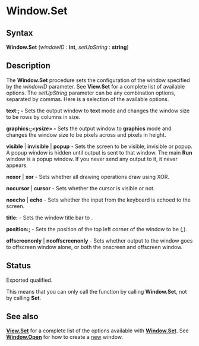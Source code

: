 
# Window.Set

## Syntax
**Window.Set** (_windowID_ : **int**, _setUpString_ : **string**)

## Description
The **Window.Set** procedure sets the configuration of the window specified by the _windowID_ parameter. See **View.Set** for a complete list of available options. The _setUpString_ parameter can be any combination options, separated by commas. Here is a selection of the available options.

**text:_<rows>_;_<cols>_ -** Sets the output window to **text** mode and changes the window size to be _<rows>_ rows by _<cols>_ columns in size.

**graphics:_<xsize>_;_<ysize_> -** Sets the output window to **graphics** mode and changes the window size to be _<xsize>_ pixels across and _<ysize>_ pixels in height.

**visible** | **invisible** | **popup** - Sets the screen to be visible, invisible or popup. A popup window is hidden until output is sent to that window. The main **Run** window is a popup window. If you never send any output to it, it never appears. 

**noxor** | **xor** - Sets whether all drawing operations draw using XOR.

**nocursor** | **cursor** - Sets whether the cursor is visible or not.

**noecho** | **echo** - Sets whether the input from the keyboard is echoed to the screen. 

**title:_<text>_** - Sets the window title bar to _<text>_.

**position:_<x>_;_<y>_** - Sets the position of the top left corner of the window to be (_<x>_,_<y>_). 

**offscreenonly** | **nooffscreenonly** - Sets whether output to the window goes to offscreen window alone, or both the onscreen and offscreen window.


## Status
Exported qualified.

This means that you can only call the function by calling **Window.Set**, not by calling **Set**.


## See also
**[View.Set](view_set.html)** for a complete list of the options available with **[Window.Set]()**. See **[Window.Open](window_open.html)** for how to create a [new](new.html) window.

